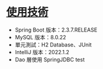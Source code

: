 # [使用技術](https://hackmd.io/@KfriURWvR1OWM2V5ZWsnQA/S1XVhnkY5)
* Spring Boot 版本：2.3.7.RELEASE
* MySQL 版本：8.0.22
* 單元測試：H2 Database、JUnit
* IntelliJ 版本：2022.1.2
* Dao 層使用 SpringJDBC
test